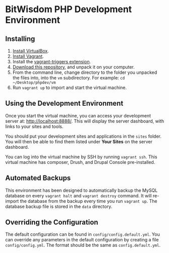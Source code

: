 # BitWisdom PHP Development Environment 

## Installing
1. [Install VirtualBox](https://www.virtualbox.org/). 
2. [Install Vagrant](https://www.vagrantup.com/).
3. Install the [vagrant-triggers extension](https://github.com/emyl/vagrant-triggers).
4. [Download this repository](https://github.com/bitwisdom/phpdev/archive/master.zip), 
and unpack it on your computer.
5. From the command line, change directory to the folder you unpacked the files into, 
into the ```vm``` subdirectory. For example: ```cd ~/Desktop/phpdev/vm```
6. Run ```vagrant up``` to import and start the virtual machine.

## Using the Development Environment
Once you start the virtual machine, you can access your development server at:
[http://localhost:8888/](http://localhost:8888/). This will display the server
dashboard, with links to your sites and tools.

You should put your development sites and applications in the ```sites``` folder.
You will then be able to find them listed under **Your Sites** on the server dashboard.

You can log into the virtual machine by SSH by running ```vagrant ssh```. This virtual 
machine has composer, Drush, and Drupal Console pre-installed.

## Automated Backups
This environment has been designed to automatically backup the MySQL database on every
```vagrant halt``` and ```vagrant destroy``` command. It will re-import the database 
from the backup every time you run ```vagrant up```. The database backup file is stored
in the ```data``` directory.

## Overriding the Configuration
The default configuration can be found in ```config/config.default.yml```. 
You can override any parameters in the default configuration by creating
a file ```config/config.yml```. The format should be the same as ```config.default.yml```.
